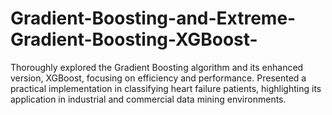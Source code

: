 # Gradient-Boosting-and-Extreme-Gradient-Boosting-XGBoost-

Thoroughly explored the Gradient Boosting algorithm and its enhanced version, XGBoost, focusing on efficiency and performance. Presented a practical implementation in classifying heart failure patients, highlighting its application in industrial and commercial data mining environments.
